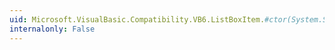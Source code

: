 ```yaml
---
uid: Microsoft.VisualBasic.Compatibility.VB6.ListBoxItem.#ctor(System.String,System.Int32)
internalonly: False
---
```


